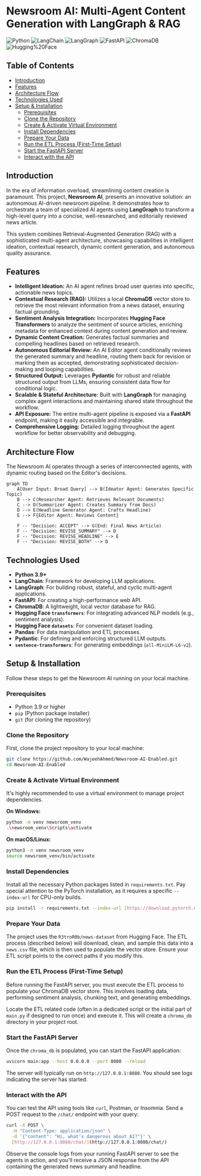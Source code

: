 # Newsroom AI: Multi-Agent Content Generation with LangGraph & RAG

![Python](https://img.shields.io/badge/Python-3.9+-blue.svg?logo=python)
![LangChain](https://img.shields.io/badge/LangChain-FFD43B?style=flat&logo=langchain&logoColor=white)
![LangGraph](https://img.shields.io/badge/LangGraph-046DD5?style=flat&logo=replit&logoColor=white)
![FastAPI](https://img.shields.io/badge/FastAPI-009688?style=flat&logo=fastapi&logoColor=white)
![ChromaDB](https://img.shields.io/badge/ChromaDB-005697?style=flat&logo=chroma&logoColor=white)
![Hugging%20Face](https://img.shields.io/badge/Hugging%20Face-FFD33B?style=flat&logo=huggingface&logoColor=black)

## Table of Contents

-   [Introduction](#introduction)
-   [Features](#features)
-   [Architecture Flow](#architecture-flow)
-   [Technologies Used](#technologies-used)
-   [Setup & Installation](#setup--installation)
    -   [Prerequisites](#prerequisites)
    -   [Clone the Repository](#clone-the-repository)
    -   [Create & Activate Virtual Environment](#create--activate-virtual-environment)
    -   [Install Dependencies](#install-dependencies)
    -   [Prepare Your Data](#prepare-your-data)
    -   [Run the ETL Process (First-Time Setup)](#run-the-etl-process-first-time-setup)
    -   [Start the FastAPI Server](#start-the-fastapi-server)
    -   [Interact with the API](#interact-with-the-api)

## Introduction

In the era of information overload, streamlining content creation is paramount. This project, **Newsroom AI**, presents an innovative solution: an autonomous AI-driven newsroom pipeline. It demonstrates how to orchestrate a team of specialized AI agents using **LangGraph** to transform a high-level query into a concise, well-researched, and editorially reviewed news article.

This system combines Retrieval-Augmented Generation (RAG) with a sophisticated multi-agent architecture, showcasing capabilities in intelligent ideation, contextual research, dynamic content generation, and autonomous quality assurance.

## Features

* **Intelligent Ideation:** An AI agent refines broad user queries into specific, actionable news topics.
* **Contextual Research (RAG):** Utilizes a local **ChromaDB** vector store to retrieve the most relevant information from a news dataset, ensuring factual grounding.
* **Sentiment Analysis Integration:** Incorporates **Hugging Face Transformers** to analyze the sentiment of source articles, enriching metadata for enhanced context during content generation and review.
* **Dynamic Content Creation:** Generates factual summaries and compelling headlines based on retrieved research.
* **Autonomous Editorial Review:** An AI Editor agent conditionally reviews the generated summary and headline, routing them back for revision or marking them as accepted, demonstrating sophisticated decision-making and looping capabilities.
* **Structured Output:** Leverages **Pydantic** for robust and reliable structured output from LLMs, ensuring consistent data flow for conditional logic.
* **Scalable & Stateful Architecture:** Built with **LangGraph** for managing complex agent interactions and maintaining shared state throughout the workflow.
* **API Exposure:** The entire multi-agent pipeline is exposed via a **FastAPI** endpoint, making it easily accessible and integrable.
* **Comprehensive Logging:** Detailed logging throughout the agent workflow for better observability and debugging.

## Architecture Flow

The Newsroom AI operates through a series of interconnected agents, with dynamic routing based on the Editor's decisions.

```mermaid
graph TD
    A[User Input: Broad Query] --> B(Ideator Agent: Generates Specific Topic)
    B --> C(Researcher Agent: Retrieves Relevant Documents)
    C --> D(Summarizer Agent: Creates Summary from Docs)
    D --> E(Headline Generator Agent: Crafts Headline)
    E --> F{Editor Agent: Reviews Content}

    F -- "Decision: ACCEPT" --> G(End: Final News Article)
    F -- "Decision: REVISE_SUMMARY" --> D
    F -- "Decision: REVISE_HEADLINE" --> E
    F -- "Decision: REVISE_BOTH" --> D
````

## Technologies Used

  * **Python 3.9+**
  * **LangChain**: Framework for developing LLM applications.
  * **LangGraph**: For building robust, stateful, and cyclic multi-agent applications.
  * **FastAPI**: For creating a high-performance web API.
  * **ChromaDB**: A lightweight, local vector database for RAG.
  * **Hugging Face `transformers`**: For integrating advanced NLP models (e.g., sentiment analysis).
  * **Hugging Face `datasets`**: For convenient dataset loading.
  * **Pandas**: For data manipulation and ETL processes.
  * **Pydantic**: For defining and enforcing structured LLM outputs.
  * **`sentence-transformers`**: For generating embeddings (`all-MiniLM-L6-v2`).

## Setup & Installation

Follow these steps to get the Newsroom AI running on your local machine.

### Prerequisites

  * Python 3.9 or higher
  * `pip` (Python package installer)
  * `git` (for cloning the repository)

### Clone the Repository

First, clone the project repository to your local machine:

```bash
git clone https://github.com/WajeehAhmed/Newsroom-AI-Enabled.git
cd Newsroom-AI-Enabled
```

### Create & Activate Virtual Environment

It's highly recommended to use a virtual environment to manage project dependencies.

**On Windows:**

```bash
python -m venv newsroom_venv
.\newsroom_venv\Scripts\activate
```

**On macOS/Linux:**

```bash
python3 -m venv newsroom_venv
source newsroom_venv/bin/activate
```

### Install Dependencies

Install all the necessary Python packages listed in `requirements.txt`. Pay special attention to the PyTorch installation, as it requires a specific `--index-url` for CPU-only builds.

```bash
pip install -r requirements.txt --index-url [https://download.pytorch.org/whl/cpu](https://download.pytorch.org/whl/cpu)
```

### Prepare Your Data

The project uses the `R3troR0b/news-dataset` from Hugging Face. The ETL process (described below) will download, clean, and sample this data into a `news.csv` file, which is then used to populate the vector store. Ensure your ETL script points to the correct paths if you modify this.

### Run the ETL Process (First-Time Setup)

Before running the FastAPI server, you must execute the ETL process to populate your ChromaDB vector store. This involves loading data, performing sentiment analysis, chunking text, and generating embeddings.

Locate the ETL related code (often in a dedicated script or the initial part of `main.py` if designed to run once) and execute it. This will create a `chroma_db` directory in your project root.

### Start the FastAPI Server

Once the `chroma_db` is populated, you can start the FastAPI application:

```bash
uvicorn main:app --host 0.0.0.0 --port 8080 --reload
```

The server will typically run on `http://127.0.0.1:8080`. You should see logs indicating the server has started.

### Interact with the API

You can test the API using tools like `curl`, Postman, or Insomnia. Send a POST request to the `/chat/` endpoint with your query:

```bash
curl -X POST \
  -H "Content-Type: application/json" \
  -d '{"content": "Hi, what’s dangerous about AI?"}' \
  [http://127.0.0.1:8080/chat/](http://127.0.0.1:8080/chat/)
```

Observe the console logs from your running FastAPI server to see the agents in action, and you'll receive a JSON response from the API containing the generated news summary and headline.
